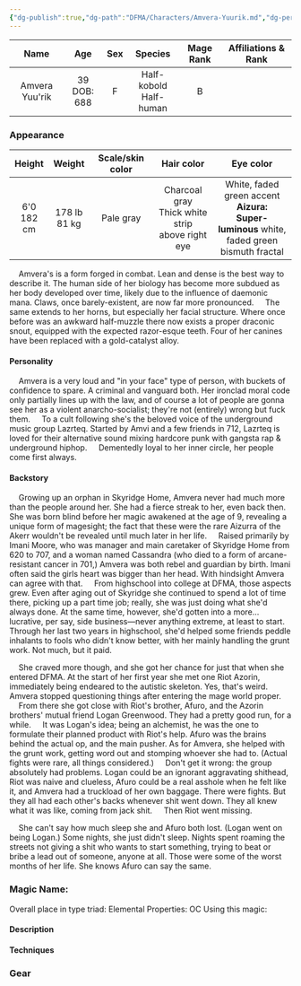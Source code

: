 ```yaml
---
{"dg-publish":true,"dg-path":"DFMA/Characters/Amvera-Yuurik.md","dg-permalink":"DFMA/Characters/Amvera-Yuurik","permalink":"/DFMA/Characters/Amvera-Yuurik/","title":"Amvera Yuurik"}
---
```


|      Name      |      Age       | Sex |          Species          | Mage Rank | Affiliations & Rank |
| :------------: | :------------: | :-: | :-----------------------: | :-------: | :-----------------: |
| Amvera Yuu'rik | 39<br>DOB: 688 |  F  | Half-kobold<br>Half-human |     B     |                     |

### Appearance 
|    Height     |     Weight      | Scale/skin color |                      Hair color                       |                                              Eye color                                               |
| :-----------: | :-------------: | :--------------: | :---------------------------------------------------: | :--------------------------------------------------------------------------------------------------: |
| 6'0<br>182 cm | 178 lb<br>81 kg |    Pale gray     | Charcoal gray<br>Thick white strip<br>above right eye | White, faded green accent<br>**Aizura:**<br>**Super-luminous** white,<br>faded green bismuth fractal |

$\quad$Amvera's is a form forged in combat. Lean and dense is the best way to describe it. 
The human side of her biology has become more subdued as her body developed over time, likely due to the influence of daemonic mana. Claws, once barely-existent, are now far more pronounced. 
$\quad$The same extends to her horns, but especially her facial structure. Where once before was an awkward half-muzzle there now exists a proper draconic snout, equipped with the expected razor-esque teeth. 
Four of her canines have been replaced with a gold-catalyst alloy.

#### Personality
$\quad$Amvera is a very loud and "in your face" type of person, with buckets of confidence to spare. A criminal and vanguard both. Her ironclad moral code only partially lines up with the law, and of course a lot of people are gonna see her as a violent anarcho-socialist; they're not (entirely) wrong but fuck them. 
$\quad$To a cult following she's the beloved voice of the underground music group Lazrteq. Started by Amvi and a few friends in 712, Lazrteq is loved for their alternative sound mixing hardcore punk with gangsta rap & underground hiphop.
$\quad$Dementedly loyal to her inner circle, her people come first always.
#### Backstory
$\quad$Growing up an orphan in Skyridge Home, Amvera never had much more than the people around her. She had a fierce streak to her, even back then. She was born blind before her magic awakened at the age of 9, revealing a unique form of magesight; the fact that these were the rare Aizurra of the Akerr wouldn't be revealed until much later in her life.
$\quad$Raised primarily by Imani Moore, who was manager and main caretaker of Skyridge Home from 620 to 707, and a woman named Cassandra (who died to a form of arcane-resistant cancer in 701,) Amvera was both rebel and guardian by birth. Imani often said the girls heart was bigger than her head. With hindsight Amvera can agree with that. 
$\quad$From highschool into college at DFMA, those aspects grew. Even after aging out of Skyridge she continued to spend a lot of time there, picking up a part time job; really, she was just doing what she'd always done. At the same time, however, she'd gotten into a more... lucrative, per say, side business—never anything extreme, at least to start. Through her last two years in highschool, she'd helped some friends peddle inhalants to fools who didn't know better, with her mainly handling the grunt work. Not much, but it paid. 

$\quad$She craved more though, and she got her chance for just that when she entered DFMA. At the start of her first year she met one Riot Azorin, immediately being endeared to the autistic skeleton. Yes, that's weird. Amvera stopped questioning things after entering the mage world proper.
$\quad$From there she got close with Riot's brother, Afuro, and the Azorin brothers' mutual friend Logan Greenwood. They had a pretty good run, for a while. 
$\quad$It was Logan's idea; being an alchemist, he was the one to formulate their planned product with Riot's help. Afuro was the brains behind the actual op, and the main pusher. As for Amvera, she helped with the grunt work, getting word out and stomping whoever she had to. (Actual fights were rare, all things considered.)
$\quad$Don't get it wrong: the group absolutely had problems. Logan could be an ignorant aggravating shithead, Riot was naive and clueless, Afuro could be a real asshole when he felt like it, and Amvera had a truckload of her own baggage. There were fights. But they all had each other's backs whenever shit went down. They all knew what it was like, coming from jack shit. 
$\quad$Then Riot went missing.

$\quad$She can't say how much sleep she and Afuro both lost. (Logan went on being Logan.) Some nights, she just didn't sleep. Nights spent roaming the streets not giving a shit who wants to start something, trying to beat or bribe a lead out of someone, anyone at all. Those were some of the worst months of her life. She knows Afuro can say the same. 
$\quad$


### Magic Name:
Overall place in type triad:
Elemental Properties:
OC Using this magic:
#### Description


#### Techniques


### Gear
